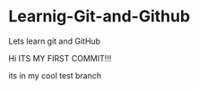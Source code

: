 # Learnig-Git-and-Github
Lets learn git and GitHub

Hi ITS MY FIRST COMMIT!!!

its in my cool test branch
